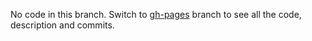 No code in this branch. Switch to [gh-pages](https://github.com/Grawl/Countdown/blob/gh-pages/) branch to see all the code, description and commits.